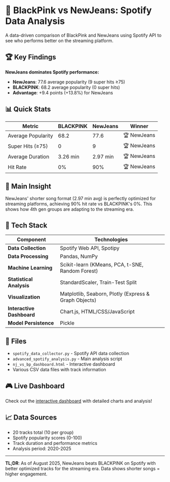 # 🎵 BlackPink vs NewJeans: Spotify Data Analysis

A data-driven comparison of BlackPink and NewJeans using Spotify API to see who performs better on the streaming platform.

## 🏆 Key Findings

**NewJeans dominates Spotify performance:**
- **NewJeans**: 77.6 average popularity (9 super hits ≥75)
- **BLACKPINK**: 68.2 average popularity (0 super hits)
- **Advantage**: +9.4 points (+13.8%) for NewJeans

## 📊 Quick Stats

| Metric | BLACKPINK | NewJeans | Winner |
|--------|-----------|----------|---------|
| Average Popularity | 68.2 | 77.6 | 🏆 NewJeans |
| Super Hits (≥75) | 0 | 9 | 🏆 NewJeans |
| Average Duration | 3.26 min | 2.97 min | 🏆 NewJeans |
| Hit Rate | 0% | 90% | 🏆 NewJeans |

## 🎯 Main Insight

NewJeans' shorter song format (2.97 min avg) is perfectly optimized for streaming platforms, achieving 90% hit rate vs BLACKPINK's 0%. This shows how 4th gen groups are adapting to the streaming era.

## 🔧 Tech Stack

| Component | Technologies |
|-----------|-------------|
| **Data Collection** | Spotify Web API, Spotipy |
| **Data Processing** | Pandas, NumPy |
| **Machine Learning** | Scikit-learn (KMeans, PCA, t-SNE, Random Forest) |
| **Statistical Analysis** | StandardScaler, Train-Test Split |
| **Visualization** | Matplotlib, Seaborn, Plotly (Express & Graph Objects) |
| **Interactive Dashboard** | Chart.js, HTML/CSS/JavaScript |
| **Model Persistence** | Pickle |

## 📁 Files

- `spotify_data_collector.py` - Spotify API data collection
- `advanced_spotify_analysis.py` - Main analysis script
- `nj_vs_bp_dashboard.html` - Interactive dashboard
- Various CSV data files with track information

## 🎮 Live Dashboard

Check out the [interactive dashboard](https://github.com/ryuiiii-f/blackpink-newjeans-spotify-analysis/blob/main/results/nj_vs_bp_dashboard.html) with detailed charts and analysis!

## 📈 Data Sources

- 20 tracks total (10 per group)
- Spotify popularity scores (0-100)
- Track duration and performance metrics
- Analysis period: 2020-2025

---

**TL;DR**: As of August 2025, NewJeans beats BLACKPINK on Spotify with better optimized tracks for the streaming era. Data shows shorter songs = higher engagement.
